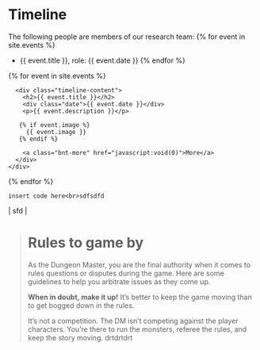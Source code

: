 # Timeline

 The following people are members of our research team:
 {% for event in site.events %}
 - {{ event.title }}, role: {{ event.date }}
 {% endfor %}
 
 
 
 <section class="timeline">
  <div class="container">
    
  {% for event in site.events %}   
    <div class="timeline-item">
      <div class="timeline-img"></div>

      <div class="timeline-content">
        <h2>{{ event.title }}</h2>
        <div class="date">{{ event.date }}</div>
        <p>{{ event.description }}</p>
       
       {% if event.image %}
         {{ event.image }}
       {% endif %}
       
        <a class="bnt-more" href="javascript:void(0)">More</a>
      </div>
    </div> 



  
 {% endfor %}
    



  </div>
</section>
 
 
 
 
 
 
 
 
 



`insert code here<br>sdfsdfd`

\| sfd \| 


> # Rules to game by
> As the Dungeon Master, you are the final authority when it comes to rules questions or disputes during the game.
> Here are some guidelines to help you arbitrate issues as they come up.
> 
> **When in doubt, make it up!** It’s better to keep the game moving than to get bogged down in the rules.
> 
> It’s not a competition. The DM isn’t competing against the player characters. You’re there to run the monsters, referee the rules, and keep the story moving.
> drtdrtdrt
